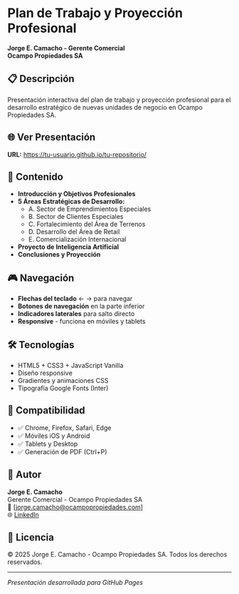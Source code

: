 # Plan de Trabajo y Proyección Profesional

**Jorge E. Camacho - Gerente Comercial**  
**Ocampo Propiedades SA**

## 📋 Descripción

Presentación interactiva del plan de trabajo y proyección profesional para el desarrollo estratégico de nuevas unidades de negocio en Ocampo Propiedades SA.

## 🌐 Ver Presentación

**URL:** https://tu-usuario.github.io/tu-repositorio/

## 🎯 Contenido

- **Introducción y Objetivos Profesionales**
- **5 Áreas Estratégicas de Desarrollo:**
  - A. Sector de Emprendimientos Especiales
  - B. Sector de Clientes Especiales  
  - C. Fortalecimiento del Área de Terrenos
  - D. Desarrollo del Área de Retail
  - E. Comercialización Internacional
- **Proyecto de Inteligencia Artificial**
- **Conclusiones y Proyección**

## 🎮 Navegación

- **Flechas del teclado** ← → para navegar
- **Botones de navegación** en la parte inferior
- **Indicadores laterales** para salto directo
- **Responsive** - funciona en móviles y tablets

## 🛠️ Tecnologías

- HTML5 + CSS3 + JavaScript Vanilla
- Diseño responsive
- Gradientes y animaciones CSS
- Tipografía Google Fonts (Inter)

## 📱 Compatibilidad

- ✅ Chrome, Firefox, Safari, Edge
- ✅ Móviles iOS y Android  
- ✅ Tablets y Desktop
- ✅ Generación de PDF (Ctrl+P)

## 👤 Autor

**Jorge E. Camacho**  
Gerente Comercial - Ocampo Propiedades SA  
📧 [jorge.camacho@ocampopropiedades.com]  
🌐 [LinkedIn](https://linkedin.com/in/jorge-camacho)

## 📄 Licencia

© 2025 Jorge E. Camacho - Ocampo Propiedades SA. Todos los derechos reservados.

---

*Presentación desarrollada para GitHub Pages*
